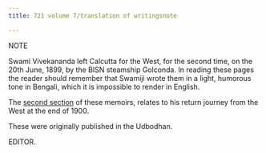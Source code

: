 ```yaml
---
title: 721 volume 7/translation of writingsnote

---
```

  

NOTE

Swami Vivekananda left Calcutta for the West, for the second time, on
the 20th June, 1899, by the BISN steamship Golconda. In reading these
pages the reader should remember that Swamiji wrote them in a light,
humorous tone in Bengali, which it is impossible to render in English.

The [second section](memoirs_of_european_travel_ii.htm) of these
memoirs, relates to his return journey from the West at the end of 1900.

These were originally published in the Udbodhan.

EDITOR.